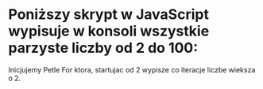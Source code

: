 # Poniższy skrypt w JavaScript wypisuje w konsoli wszystkie parzyste liczby od 2 do 100:
Inicjujemy Petle For ktora, startujac od 2 wypisze co iteracje liczbe wieksza o 2.